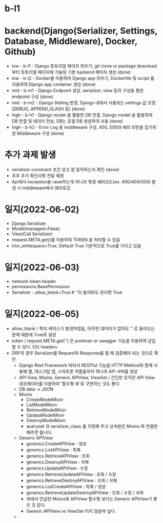 # b-l1

# backend(Django(Serializer, Settings, Database, Middleware), Docker, Github)
- low - b-l1 - Django 튜토리얼 페이지 띄우기, git clone or package download 부터 튜토리얼 페이지에 기술된 기본 backend 페이지 생성 (done) <br/>
- low - b-l2 - Docker를 이용하여 Django app 띄우기, Dockerfile 및 script 를 이용하여 Django app container 생성 (done) <br/>
- mid - b-m1 - Django Endpoint 생성, serializer, view 등의 구성을 통한 endpoint 구성 (done) <br/>
- mid - b-m2 - Django Setting 변경, Django 내에서 사용되는 settings 값 조정(DEBUG, APPEND_SLASH 등) (done) <br/>
- high - b-h1 - Django model 을 활용한 DB 연결, Django model 을 활용하여 DB 연결 및 데이터 전송, DB는 로컬 DB 생성하여 사용 (done) <br/>
- high - b-h2 - Error Log 용 middleware 구성, 400, 500대 에러 리턴을 잡기위한 Middleware 구성 (done) <br/>

# 추가 과제 발생

* serializer constraint 조건 넣고 잘 동작하는지 확인 (done)
* 추후 추가 확인사항 전달 예정
* Api에서 exception을 raise하는게 아니라 특정 에러코드(ex. 400/404/500) 발생 시 middleware에서 에러로깅

# 일지(2022-06-02)

* Django Serializer 
* Model(managed=False) 
* View(Call Serializer)
* request.META.get()를 이용하여 TOKEN 을 처리할 수 있음
* trim_whitespace=True, Default True 기본적으로 True를 가지고 있음

# 일지(2022-06-03)

* network token header
* permissions.BasePermission
* Serializer - allow_blank=True  # ''이 들어와도 된다면 True

# 일지(2022-06-05)

* allow_blank / 특이 케이스가 발생하였음, 아무런 데이터가 없어도 '' 로 들어오는 문제 때문에 True로 설정
* token / request.META.get('') 은 postman or swagger 기능을 이용하여 삽입할 수 있다. EX) headers
* DRF의 경우 Serializer를 Request와 Response를 할 때 검증해야 되는 것으로 확인
  * Django Rest Framework 따라서 RESTful 기능을 HTTP Method와 함께 사용해 웹, 데스크탑 앱, 스마트폰 어플들까지 하나의 API 서버를 생성
  * API View, Mixins, Generic APIView, ViewSet / 간단한 로직은 API View 데코레이터를 이용하여 '함수형 뷰'로 구현하는 것도 좋다.
  * DB data -> JSON 
  * Mixins
    * CreateModelMixin
    * ListModelMixin
    * RetrieveModelMixin
    * UpdataModelMixin
    * DestroyModelMixin
    * queryset 과 serializer_class 를 지정해 주고 상속받은 Mixins 와 연결만 해주면 됩니다.
  * Generic APIView
    * generics.CreateAPIView : 생성
    * generics.ListAPIView : 목록
    * generics.RetrieveAPIView : 조회
    * generics.DestroyAPIView : 삭제
    * generics.UpdateAPIView : 수정
    * generics.RetrieveUpdateAPIView : 조회 / 수정
    * generics.RetrieveDestroyAPIView : 조회 / 삭제
    * generics.ListCreateAPIView : 목록 / 생성
    * generics.RetrieveUpdateDestroyAPIView : 조회 / 수정 / 삭제
    * 위에서 언급한 Mixins와 APIView 함수형 보다는 Generic APIView가 좋은 것 같다.
    * Generic APIView vs ViewSet 이지 않을까 싶다.
  * 
